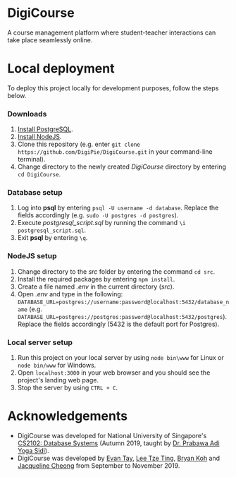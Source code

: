 # DigiCourse
A course management platform where student-teacher interactions can take place seamlessly online.

# Local deployment
To deploy this project locally for development purposes, follow the steps below.

### Downloads
1. [Install PostgreSQL](https://www.postgresql.org/download/).
2. [Install NodeJS](https://nodejs.org/en/).
3. Clone this repository (e.g. enter `git clone https://github.com/DigiPie/DigiCourse.git` in your command-line terminal).
4. Change directory to the newly created _DigiCourse_ directory by entering `cd DigiCourse`.

### Database setup

1. Log into **psql** by entering `psql -U username -d database`. Replace the fields accordingly (e.g. `sudo -U postgres -d postgres`).
2. Execute _postgresql_script.sql_ by running the command `\i postgresql_script.sql`.
7. Exit **psql** by entering `\q`.

### NodeJS setup

1. Change directory to the _src_ folder by entering the command `cd src`.
2. Install the required packages by entering `npm install`.
3. Create a file named _.env_ in the current directory (_src_).
4. Open _.env_ and type in the following: `DATABASE_URL=postgres://username:password@localhost:5432/database_name` (e.g. `DATABASE_URL=postgres://postgres:password@localhost:5432/postgres`). Replace the fields accordingly (5432 is the default port for Postgres).

### Local server setup
1. Run this project on your local server by using `node bin\www` for Linux or `node bin/www` for Windows.
2. Open `localhost:3000` in your web browser and you should see the project's landing web page.
3. Stop the server by using `CTRL + C`.

# Acknowledgements
* DigiCourse was developed for National University of Singapore's [CS2102: Database Systems](https://nusmods.com/modules/CS2102/database-systems) (Autumn 2019, taught by [Dr. Prabawa Adi Yoga Sidi](https://www.comp.nus.edu.sg/cs/bio/adi-yoga/)).
* DigiCourse was developed by [Evan Tay](https://github.com/DigiPie/), [Lee Tze Ting](https://github.com/halcyoneee), [Bryan Koh](https://github.com/awarenessxz) and [Jacqueline Cheong](https://github.com/Aquarinte/) from September to November 2019.
